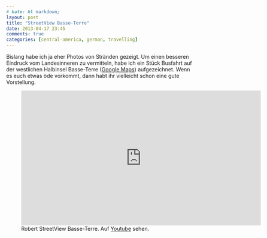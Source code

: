 ```yaml
---
# kate: hl markdown;
layout: post
title: "StreetView Basse-Terre"
date: 2013-04-17 23:45
comments: true
categories: [central-america, german, travelling]
---
```


Bislang habe ich ja eher Photos von Stränden gezeigt. Um einen besseren
Eindruck vom Landesinneren zu vermitteln, habe ich ein Stück Busfahrt auf der
westlichen Halbinsel Basse-Terre ([Google Maps][BT]) aufgezeichnet. Wenn es euch
etwas öde vorkommt, dann habt ihr vielleicht schon eine gute Vorstellung.

<figure class="left">
<iframe width="640" height="360" src="http://www.youtube.com/embed/thNIYD3ze5A?HD=1;rel=0;showinfo=0;controls=1" frameborder="0" allowfullscreen></iframe>
<figcaption>Robert StreetView Basse-Terre. Auf <a href="http://youtu.be/thNIYD3ze5A">Youtube</a> sehen.</figcaption>
</figure>

[BT]: https://maps.google.de/maps?q=16.138837,-61.741905&num=1&t=m&z=11&iwloc=A "Link zu Google-Maps"
